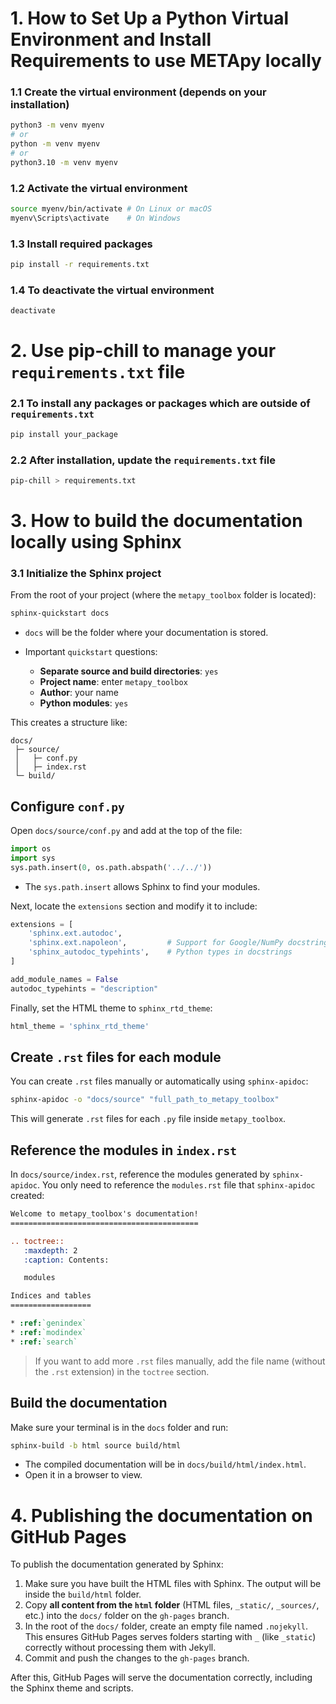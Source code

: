 # 1. How to Set Up a Python Virtual Environment and Install Requirements to use METApy locally

### 1.1 Create the virtual environment (depends on your installation)
```bash
python3 -m venv myenv
# or
python -m venv myenv
# or
python3.10 -m venv myenv
```

### 1.2 Activate the virtual environment  
```bash
source myenv/bin/activate # On Linux or macOS
myenv\Scripts\activate    # On Windows
```

### 1.3 Install required packages
```bash
pip install -r requirements.txt
```

### 1.4 To deactivate the virtual environment
```bash
deactivate
```

# 2. Use pip-chill to manage your `requirements.txt` file  
  
### 2.1 To install any packages or packages which are outside of `requirements.txt`
```bash
pip install your_package
```

### 2.2 After installation, update the `requirements.txt` file
```bash
pip-chill > requirements.txt
```

# 3. How to build the documentation locally using Sphinx

### 3.1 Initialize the Sphinx project

From the root of your project (where the `metapy_toolbox` folder is located):

```bash
sphinx-quickstart docs
```

* `docs` will be the folder where your documentation is stored.
* Important `quickstart` questions:

  * **Separate source and build directories**: `yes`
  * **Project name**: enter `metapy_toolbox`
  * **Author**: your name
  * **Python modules**: `yes`

This creates a structure like:

```
docs/
 ├─ source/
 │   ├─ conf.py
 │   ├─ index.rst
 └─ build/
```

## Configure `conf.py`

Open `docs/source/conf.py` and add at the top of the file:

```python
import os
import sys
sys.path.insert(0, os.path.abspath('../../'))
```

* The `sys.path.insert` allows Sphinx to find your modules.

Next, locate the `extensions` section and modify it to include:

```python
extensions = [
    'sphinx.ext.autodoc',
    'sphinx.ext.napoleon',         # Support for Google/NumPy docstrings
    'sphinx_autodoc_typehints',    # Python types in docstrings
]

add_module_names = False
autodoc_typehints = "description"
```

Finally, set the HTML theme to `sphinx_rtd_theme`:

```python
html_theme = 'sphinx_rtd_theme'
```

## Create `.rst` files for each module

You can create `.rst` files manually or automatically using `sphinx-apidoc`:

```bash
sphinx-apidoc -o "docs/source" "full_path_to_metapy_toolbox"
```

This will generate `.rst` files for each `.py` file inside `metapy_toolbox`.

## Reference the modules in `index.rst`

In `docs/source/index.rst`, reference the modules generated by `sphinx-apidoc`. You only need to reference the `modules.rst` file that `sphinx-apidoc` created:

```rst
Welcome to metapy_toolbox's documentation!
==========================================

.. toctree::
   :maxdepth: 2
   :caption: Contents:

   modules   

Indices and tables
==================

* :ref:`genindex`   
* :ref:`modindex`   
* :ref:`search`    
```

> If you want to add more `.rst` files manually, add the file name (without the `.rst` extension) in the `toctree` section.

## Build the documentation

Make sure your terminal is in the `docs` folder and run:

```bash
sphinx-build -b html source build/html
```

* The compiled documentation will be in `docs/build/html/index.html`.
* Open it in a browser to view.


# 4. Publishing the documentation on GitHub Pages

To publish the documentation generated by Sphinx:

1. Make sure you have built the HTML files with Sphinx. The output will be inside the `build/html` folder.
2. Copy **all content from the `html` folder** (HTML files, `_static/`, `_sources/`, etc.) into the `docs/` folder on the `gh-pages` branch.
3. In the root of the `docs/` folder, create an empty file named `.nojekyll`. This ensures GitHub Pages serves folders starting with `_` (like `_static`) correctly without processing them with Jekyll.
4. Commit and push the changes to the `gh-pages` branch.

After this, GitHub Pages will serve the documentation correctly, including the Sphinx theme and scripts.